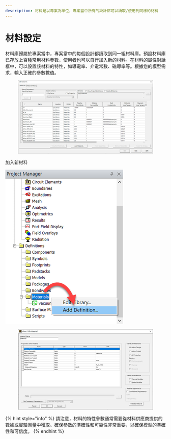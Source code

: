 ```yaml
---
description: 材料是以專案為單位，專案當中所有的設計都可以讀取/使用到同樣的材料
---
```


# 材料設定



材料庫歸屬於專案當中，專案當中的每個設計都讀取到同一組材料庫。預設材料庫已存放上百種常用材料參數，使用者也可以自行加入新的材料。在材料的屬性對話框中，可以設置該材料的特性，如導電率、介電常數、磁導率等。根據您的模型需求，輸入正確的參數數值。

<figure><img src="../.gitbook/assets/image (4) (4) (1) (1) (1).png" alt=""><figcaption></figcaption></figure>

加入新材料

![](../.gitbook/assets/image.png)

<figure><img src="../.gitbook/assets/image (1) (4).png" alt=""><figcaption></figcaption></figure>

{% hint style="info" %}
請注意，材料的特性參數通常需要從材料供應商提供的數據或實驗測量中獲取。確保參數的準確性和可靠性非常重要，以確保模型的準確性和可信度。
{% endhint %}

